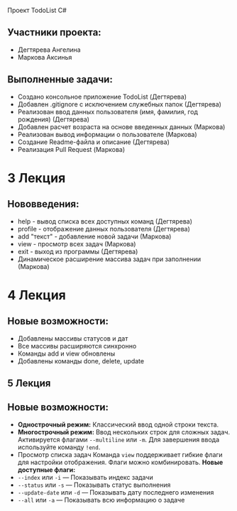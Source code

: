 Проект TodoList С#

## Участники проекта:
- Дегтярева Ангелина
- Маркова Аксинья 

## Выполненные задачи:
- Создано консольное приложение TodoList (Дегтярева)
- Добавлен .gitignore с исключением служебных папок (Дегтярева)
- Реализован ввод данных пользователя (имя, фамилия, год рождения) (Дегтярева)
- Добавлен расчет возраста на основе введенных данных (Маркова)
- Реализован вывод информации о пользователе (Маркова)
- Создание Readme-файла и описание (Дегтярева)
- Реализация Pull Request (Маркова)

# 3 Лекция

## Нововведения:
- help - вывод списка всех доступных команд (Дегтярева)
- profile - отображение данных пользователя (Дегтярева)
- add "текст" - добавление новой задачи (Маркова)
- view - просмотр всех задач (Маркова)
- exit - выход из программы (Дегтярева)
- Динамическое расширение массива задач при заполнении (Маркова)

# 4 Лекция 

## Новые возможности:
- Добавлены массивы статусов и дат
- Все массивы расширяются синхронно
- Команды add и view обновлены
- Добавлены команды done, delete, update

## 5 Лекция 

## Новые возможности:
- **Однострочный режим:** Классический ввод одной строки текста.
- **Многострочный режим:** Ввод нескольких строк для сложных задач. Активируется флагами `--multiline` или `-m`. Для завершения ввода используйте команду `!end`.
- Просмотр списка задач
Команда `view` поддерживает гибкие флаги для настройки отображения. Флаги можно комбинировать.
**Новые доступные флаги:**
- `--index` или `-i` — Показывать индекс задачи
- `--status` или `-s` — Показывать статус выполнения
- `--update-date` или `-d` — Показывать дату последнего изменения
- `--all` или `-a` — Показывать всю информацию о задаче